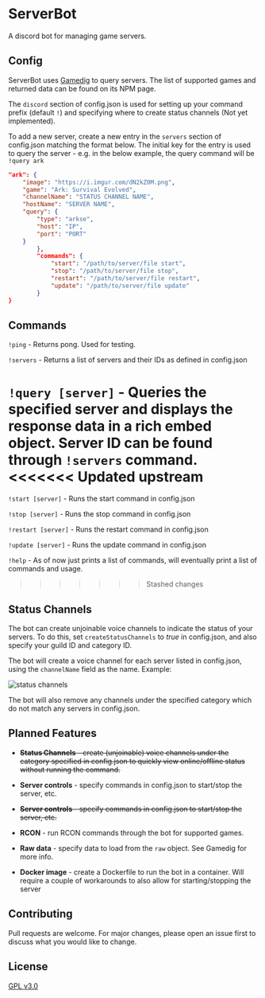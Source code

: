 # ServerBot

A discord bot for managing game servers.

## Config

ServerBot uses [Gamedig](https://www.npmjs.com/package/gamedig) to query servers. The list of supported games and returned data can be found on its NPM page.

The `discord` section of config.json is used for setting up your command prefix (default `!`) and specifying where to create status channels (Not yet implemented).

To add a new server, create a new entry in the `servers` section of config.json matching the format below. The initial key for the entry is used to query the server - e.g. in the below example, the query command will be `!query ark`

```json
"ark": {
    "image": "https://i.imgur.com/dN2kZ0M.png",
    "game": "Ark: Survival Evolved",
    "channelName": "STATUS CHANNEL NAME",
    "hostName": "SERVER NAME",
    "query": {
        "type": "arkse",
        "host": "IP",
        "port": "PORT"
    }
		},
		"commands": {
			"start": "/path/to/server/file start",
			"stop": "/path/to/server/file stop",
			"restart": "/path/to/server/file restart",
			"update": "/path/to/server/file update"
		}
}
```

## Commands

`!ping` - Returns pong. Used for testing.

`!servers` - Returns a list of servers and their IDs as defined in config.json

`!query [server]` - Queries the specified server and displays the response data in a rich embed object. Server ID can be found through `!servers` command.
<<<<<<< Updated upstream
=======

`!start [server]` - Runs the start command in config.json

`!stop [server]` - Runs the stop command in config.json

`!restart [server]` - Runs the restart command in config.json

`!update [server]` - Runs the update command in config.json

`!help` - As of now just prints a list of commands, will eventually print a list of commands and usage.
>>>>>>> Stashed changes

## Status Channels

The bot can create unjoinable voice channels to indicate the status of your servers. To do this, set `createStatusChannels` to *true* in config.json, and also specify your guild ID and category ID.

The bot will create a voice channel for each server listed in config.json, using the `channelName` field as the name. Example:

![status channels](https://i.imgur.com/hnfAyfn.png)

The bot will also remove any channels under the specified category which do not match any servers in config.json.

## Planned Features

-  ~~**Status Channels** - create (unjoinable) voice channels under the category specified in config.json to quickly view online/offline status without running the command.~~

- **Server controls** - specify commands in config.json to start/stop the server, etc.
- ~~**Server controls** - specify commands in config.json to start/stop the server, etc.~~

- **RCON** - run RCON commands through the bot for supported games.

- **Raw data** - specify data to load from the `raw` object. See Gamedig for more info.

- **Docker image** - create a Dockerfile to run the bot in a container. Will require a couple of workarounds to also allow for starting/stopping the server

## Contributing
Pull requests are welcome. For major changes, please open an issue first to discuss what you would like to change.

## License
[GPL v3.0](https://choosealicense.com/licenses/gpl-3.0/)
